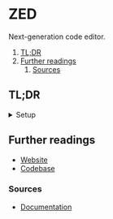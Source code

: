 # ZED

Next-generation code editor.

<!-- Remove this line to uncomment if used
## Table of contents <!-- omit in toc -->

1. [TL;DR](#tldr)
1. [Further readings](#further-readings)
   1. [Sources](#sources)

## TL;DR

<details>
  <summary>Setup</summary>

```sh
brew install --cask 'zed'
sudo zypper ar 'https://download.opensuse.org/repositories/editors/openSUSE_Tumbleweed/editors.repo' && sudo zypper in 'zed'
```

Global settings at `~/.config/zed/settings.json`.
Folder-specific settings at `.zed/settings.json`.

Disable telemetry:

```json
"telemetry": {
    "diagnostics": false,
    "metrics": false
}
```

</details>

<!-- Uncomment if used
<details>
  <summary>Usage</summary>

```sh
```

</details>
-->

<!-- Uncomment if used
<details>
  <summary>Real world use cases</summary>

```sh
```

</details>
-->

## Further readings

- [Website]
- [Codebase]

### Sources

- [Documentation]

<!--
  Reference
  ═╬═Time══
  -->

<!-- In-article sections -->
<!-- Knowledge base -->
<!-- Files -->
<!-- Upstream -->
[codebase]: https://github.com/zed-industries/zed
[documentation]: https://zed.dev/docs/
[website]: https://zed.dev/

<!-- Others -->

